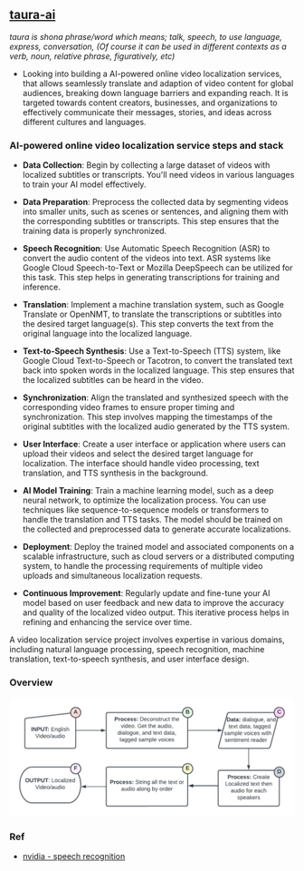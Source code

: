 ## [taura-ai](taura.ai) 
_taura is shona phrase/word which means; talk, speech, to use language, express, conversation, (Of course it can be used in different contexts as a verb, noun, relative phrase, figuratively, etc)_
* Looking into building a AI-powered online video localization services, that allows seamlessly translate and adaption of video content for global audiences, breaking down language barriers and expanding reach. It is targeted towards content creators, businesses, and organizations to effectively communicate their messages, stories, and ideas across different cultures and languages.

### AI-powered online video localization service steps and stack 

-  **Data Collection**: Begin by collecting a large dataset of videos with localized subtitles or transcripts. You'll need videos in various languages to train your AI model effectively.

-  **Data Preparation**: Preprocess the collected data by segmenting videos into smaller units, such as scenes or sentences, and aligning them with the corresponding subtitles or transcripts. This step ensures that the training data is properly synchronized.

-  **Speech Recognition**: Use Automatic Speech Recognition (ASR) to convert the audio content of the videos into text. ASR systems like Google Cloud Speech-to-Text or Mozilla DeepSpeech can be utilized for this task. This step helps in generating transcriptions for training and inference.

-  **Translation**: Implement a machine translation system, such as Google Translate or OpenNMT, to translate the transcriptions or subtitles into the desired target language(s). This step converts the text from the original language into the localized language.

-  **Text-to-Speech Synthesis**: Use a Text-to-Speech (TTS) system, like Google Cloud Text-to-Speech or Tacotron, to convert the translated text back into spoken words in the localized language. This step ensures that the localized subtitles can be heard in the video.

-  **Synchronization**: Align the translated and synthesized speech with the corresponding video frames to ensure proper timing and synchronization. This step involves mapping the timestamps of the original subtitles with the localized audio generated by the TTS system.

-  **User Interface**: Create a user interface or application where users can upload their videos and select the desired target language for localization. The interface should handle video processing, text translation, and TTS synthesis in the background.

-  **AI Model Training**: Train a machine learning model, such as a deep neural network, to optimize the localization process. You can use techniques like sequence-to-sequence models or transformers to handle the translation and TTS tasks. The model should be trained on the collected and preprocessed data to generate accurate localizations.

-  **Deployment**: Deploy the trained model and associated components on a scalable infrastructure, such as cloud servers or a distributed computing system, to handle the processing requirements of multiple video uploads and simultaneous localization requests.

-  **Continuous Improvement**: Regularly update and fine-tune your AI model based on user feedback and new data to improve the accuracy and quality of the localized video output. This iterative process helps in refining and enhancing the service over time.

A video localization service project involves expertise in various domains, including natural language processing, speech recognition, machine translation, text-to-speech synthesis, and user interface design. 

### Overview

<p><img src='/taura.ai.png' /></p>

### Ref

- [nvidia - speech recognition](https://developer.nvidia.com/blog/essential-guide-to-automatic-speech-recognition-technology/)